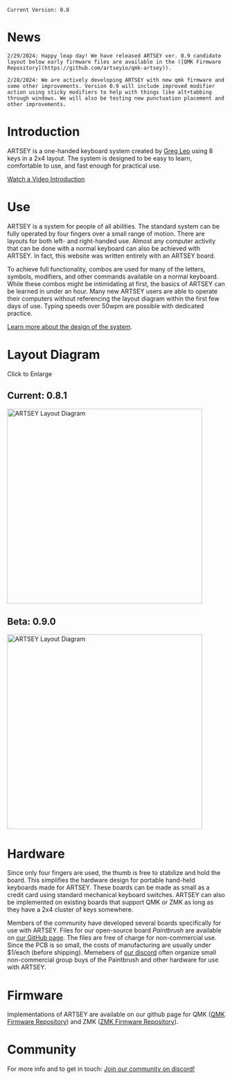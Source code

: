 ``Current Version: 0.8``  

# News

```2/29/2024: Happy leap day! We have released ARTSEY ver. 0.9 candidate layout below early firmware files are available in the ([QMK Firmware Repository](https://github.com/artseyio/qmk-artsey)). ``` 

```2/28/2024: We are actively developing ARTSEY with new qmk firmware and some other improvements. Version 0.9 will include improved modifier action using sticky modifiers to help with things like alt+tabbing through windows. We will also be testing new punctuation placement and other improvements.``` 

# Introduction

ARTSEY is a one-handed keyboard system created by [Greg Leo](https://gregcleo.com) using 8 keys in a 2x4 layout. The system is designed to be easy to learn, comfortable to use, and fast enough for practical use.  

[Watch a Video Introduction](https://youtu.be/dicYf7OiS3Q)

# Use

ARTSEY is a system for people of all abilities. The standard system can be fully operated by four fingers over a small range of motion. There are layouts for both left- and right-handed use. Almost any computer activity that can be done with a normal keyboard can also be achieved with ARTSEY. In fact, this website was written entirely with an ARTSEY board.  

To achieve full functionality, combos are used for many of the letters, symbols, modifiers, and other commands available on a normal keyboard. While these combos might be intimidating at first, the basics of ARTSEY can be learned in under an hour. Many new ARTSEY users are able to operate their computers without referencing the layout diagram within the first few days of use. Typing speeds over 50wpm are possible with dedicated practice.  

[Learn more about the design of the system](https://artsey.io/design.html).  

# Layout Diagram

Click to Enlarge

## **Current:** 0.8.1
<a href="https://github.com/artseyio/artsey/raw/main/layout%20diagrams/current.jpg"><img src="https://github.com/artseyio/artsey/raw/main/layout%20diagrams/current.jpg" alt="ARTSEY Layout Diagram" style="width:450px"></a>

## **Beta:** 0.9.0
<a href="https://github.com/artseyio/artsey/raw/main/layout%20diagrams/beta.jpg"><img src="https://github.com/artseyio/artsey/raw/main/layout%20diagrams/beta.jpg" alt="ARTSEY Layout Diagram" style="width:450px"></a>

# Hardware

Since only four fingers are used, the thumb is free to stabilize and hold the board. This simplifies the hardware design for portable hand-held keyboards made for ARTSEY. These boards can be made as small as a credit card using standard mechanical keyboard switches. ARTSEY can also be implemented on existing boards that support QMK or ZMK as long as they have a 2x4 cluster of keys somewhere. 

Members of the community have developed several boards specifically for use with ARTSEY. Files for our open-source board *Paintbrush* are available on [our GitHub page](https://github.com/artseyio/thepaintbrush). The files are free of charge for non-commercial use. Since the PCB is so small, the costs of manufacturing are usually under $1/each (before shipping). Memebers of [our discord](https://discord.gg/raqVZXYmTj) often organize small non-commercial group buys of the Paintbrush and other hardware for use with ARTSEY. 

# Firmware

Implementations of ARTSEY are available on our github page for QMK ([QMK Firmware Repository](https://github.com/artseyio/qmk-artsey)) and ZMK ([ZMK Firmware Repository](https://github.com/artseyio/zmk-artsey)).  

# Community
For more info and to get in touch: [Join our community on discord!](https://discord.gg/raqVZXYmTj)

